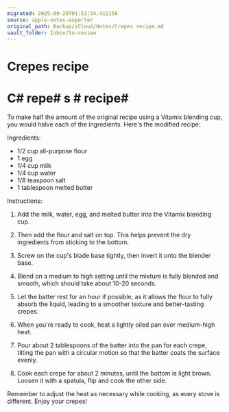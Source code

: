 ```yaml
---
migrated: 2025-09-20T01:51:34.411158
source: apple-notes-exporter
original_path: Backup/iCloud/Notes/Crepes recipe.md
vault_folder: Inbox/to-review
---
```

# Crepes recipe

# C# repe# s # recipe#  # 

To make half the amount of the original recipe using a Vitamix blending cup, you would halve each of the ingredients. Here's the modified recipe:

Ingredients:

- 1/2 cup all-purpose flour
- 1 egg
- 1/4 cup milk
- 1/4 cup water
- 1/8 teaspoon salt
- 1 tablespoon melted butter

Instructions:

1. Add the milk, water, egg, and melted butter into the Vitamix blending cup.

2. Then add the flour and salt on top. This helps prevent the dry ingredients from sticking to the bottom.

3. Screw on the cup's blade base tightly, then invert it onto the blender base.

4. Blend on a medium to high setting until the mixture is fully blended and smooth, which should take about 10-20 seconds.

5. Let the batter rest for an hour if possible, as it allows the flour to fully absorb the liquid, leading to a smoother texture and better-tasting crepes.

6. When you're ready to cook, heat a lightly oiled pan over medium-high heat.

7. Pour about 2 tablespoons of the batter into the pan for each crepe, tilting the pan with a circular motion so that the batter coats the surface evenly.

8. Cook each crepe for about 2 minutes, until the bottom is light brown. Loosen it with a spatula, flip and cook the other side.

Remember to adjust the heat as necessary while cooking, as every stove is different. Enjoy your crepes!
